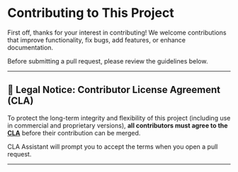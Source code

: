 # Contributing to This Project

First off, thanks for your interest in contributing! We welcome contributions that improve functionality, fix bugs, add features, or enhance documentation.

Before submitting a pull request, please review the guidelines below.

---

## 🧾 Legal Notice: Contributor License Agreement (CLA)

To protect the long-term integrity and flexibility of this project (including use in commercial and proprietary versions), **all contributors must agree to the [CLA](./CLA.md)** before their contribution can be merged.

CLA Assistant will prompt you to accept the terms when you open a pull request.

---